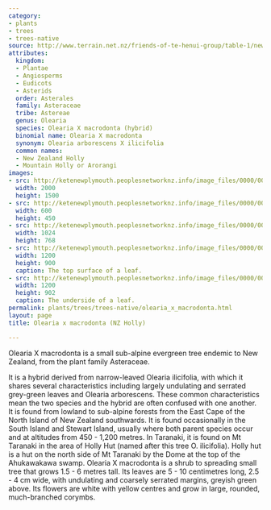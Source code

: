```yaml
---
category:
- plants
- trees
- trees-native
source: http://www.terrain.net.nz/friends-of-te-henui-group/table-1/new-zealand-holly.html
attributes:
  kingdom:
  - Plantae
  - Angiosperms
  - Eudicots
  - Asterids
  order: Asterales
  family: Asteraceae
  tribe: Astereae
  genus: Olearia
  species: Olearia X macrodonta (hybrid)
  binomial name: Olearia X macrodonta
  synonym: Olearia arborescens X ilicifolia
  common names:
  - New Zealand Holly
  - Mountain Holly or Arorangi
images:
- src: http://ketenewplymouth.peoplesnetworknz.info/image_files/0000/0012/6758/Olearia_X_macrodonta.JPG
  width: 2000
  height: 1500
- src: http://ketenewplymouth.peoplesnetworknz.info/image_files/0000/0002/1774/Olearia_macrodonta__NZ_Holly_22.jpg
  width: 600
  height: 450
- src: http://ketenewplymouth.peoplesnetworknz.info/image_files/0000/0002/1764/Olearia_macrodonta__NZ_Holly-2.JPG
  width: 1024
  height: 768
- src: http://ketenewplymouth.peoplesnetworknz.info/image_files/0000/0006/1749/Olearia_macrodonta__Arorangi.JPG
  width: 1200
  height: 900
  caption: The top surface of a leaf.
- src: http://ketenewplymouth.peoplesnetworknz.info/image_files/0000/0006/1744/Olearia_macrodonta__Arorangi-001.JPG
  width: 1200
  height: 902
  caption: The underside of a leaf.
permalink: plants/trees/trees-native/olearia_x_macrodonta.html
layout: page
title: Olearia x macrodonta (NZ Holly)

---
```

Olearia X macrodonta is a small sub-alpine evergreen tree endemic to New Zealand, from the plant family Asteraceae.

It is a hybrid derived from narrow-leaved Olearia ilicifolia, with which it shares several characteristics including largely undulating and serrated grey-green leaves and Olearia arborescens. These common characteristics mean the two species and the hybrid are often confused with one another. It is found from lowland to sub-alpine forests from the East Cape of the North Island of New Zealand southwards.
It is found occasionally in the South Island and Stewart Island, usually where both parent species occur and at altitudes from 450 - 1,200 metres. In Taranaki, it is found on Mt Taranaki in the area of Holly Hut (named after this tree O. ilicifolia). Holly hut is a hut on the north side of Mt Taranaki by the Dome at the top of the Ahukawakawa swamp.
Olearia X macrodonta is a shrub to spreading small tree that grows 1.5 - 6 metres tall. Its leaves are 5 - 10 centimetres long, 2.5 - 4 cm wide, with undulating and coarsely serrated margins, greyish green above. Its flowers are white with yellow centres and grow in large, rounded, much-branched corymbs.
